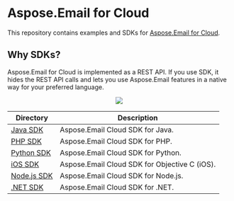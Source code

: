 # Aspose.Email for Cloud
This repository contains examples and SDKs for [Aspose.Email for Cloud](http://www.aspose.com/cloud/email-api.aspx).

## Why SDKs?
Aspose.Email for Cloud is implemented as a REST API. If you use SDK, it hides the REST API calls and lets you use Aspose.Email features in a native way for your preferred language.

<p align="center">
  <a title="Download complete Aspose.Email for Cloud source code" href="https://github.com/asposeemail/Aspose_Email_Cloud/archive/master.zip">
	<img src="https://raw.github.com/AsposeExamples/java-examples-dashboard/master/images/downloadZip-Button-Large.png" />
  </a>
</p>

Directory | Description
--------- | -----------
[Java SDK](SDKs/Aspose.Email_Cloud_SDK_for_Java) |  Aspose.Email Cloud SDK for Java.
[PHP SDK](SDKs/Aspose.Email_Cloud_SDK_for_PHP) | Aspose.Email Cloud SDK for PHP.
[Python SDK](SDKs/Aspose.Email_Cloud_SDK_for_Python) | Aspose.Email Cloud SDK for Python.
[iOS SDK](SDKs/Aspose.Email_Cloud_SDK_For_Objective_C) | Aspose.Email Cloud SDK for Objective C (iOS).
[Node.js SDK](SDKs/Aspose.Email_Cloud_SDK_for_NodeJS) | Aspose.Email Cloud SDK for Node.js.
[.NET SDK](SDKs/Aspose.Email_Cloud_SDK_for_,NET) | Aspose.Email Cloud SDK for .NET.
